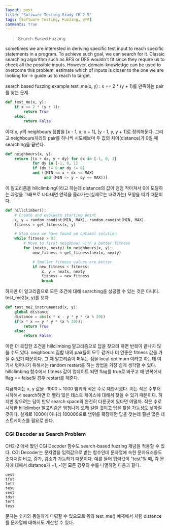 ```yaml
---
layout: post
title: "Software Testing Study CH 2-5"
tags: [Software Testing, Fuzzing, 공부]
comments: true
---
```


> Search-Based Fuzzing  

sometimes we are interested in deriving specific test input to reach specific statements in a program. To achieve such goal, we can search for it. Classic searching algorithm such as BFS or DFS wouldn't fit since they require us to check all the possible inputs. However, domain-knowledge can be used to overcome this problem. estimate which of inputs is closer to the one we are looking for -> guide us to reach to target. 

search based fuzzing example test_me(x, y) : x == 2 * (y + 1)를 만족하는 pair를 찾는 문제.  
~~~python
def test_me(x, y):
    if x == 2 * (y + 1):
        return True
    else:
        return False
~~~

이때 x, y의 neighbours 집합을 [x - 1, x, x + 1], [y - 1, y, y + 1]로 정의해둔다. 그리고 neighbours끼리의 pair를 하나씩 시도해보며 두 값의 차이(distance)가 0일 때 searching을 끝낸다.  
~~~python
def neighbours(x, y):
    return [(x + dx, y + dy) for dx in [-1, 0, 1]
            for dy in [-1, 0, 1]
            if (dx != 0 or dy != 0)
            and ((MIN <= x + dx <= MAX)
                 and (MIN <= y + dy <= MAX))]
~~~

이 알고리즘을 hillclimbing이라고 하는데 distance의 값이 점점 작아져서 0에 도달하는 과정을 그래프로 나타내면 언덕을 올라가는(실제로는 내려가는) 모양을 띠기 때문이다.  
~~~python
def hillclimber():
    # Create and evaluate starting point
    x, y = random.randint(MIN, MAX), random.randint(MIN, MAX)
    fitness = get_fitness(x, y)

    # Stop once we have found an optimal solution
    while fitness > 0:
        # Move to first neighbour with a better fitness
        for (nextx, nexty) in neighbours(x, y):
            new_fitness = get_fitness(nextx, nexty)

            # Smaller fitness values are better
            if new_fitness < fitness:
                x, y = nextx, nexty
                fitness = new_fitness
                break
~~~
하지만 이 알고리즘으로 모든 조건에 대해 searching을 성공할 수 있는 것은 아니다. test_me2(x, y)를 보자  
~~~python
def test_me2_instrumented(x, y):
    global distance
    distance = abs(x * x - y * y * (x % 20))
    if(x * x == y * y * (x % 20)):
        return True
    else:
        return False
~~~
이런 더 복잡한 조건을 hillclimbing 알고리즘으로 답을 찾으려 하면 반복이 끝나지 않을 수도 있다. neighbours 집합 내의 pair들이 모두 같거나 더 안좋은 fitness 값을 가질 수 있기 때문이다. 그 때 알고리즘이 머무는 점을 local optimum 이라고 하는데 여기서 벗어나기 위해서는 random restart를 하는 방법을 가장 쉽게 생각할 수 있다. hillclimbing 함수에서 fitness 값이 업데이트 되면 flag를 true로 바꾸고 매 반복에서 flag == false일 경우 restart를 해준다.  

지금까지는 x, y 값을 -1000 ~ 1000 범위의 작은 수로 제한시켰다. 이는 작은 수부터 시작해서 search하면 더 빨리 많은 테스트 케이스에 대해서 찾을 수 있기 때문이다. 하지만 찾으려는 답이 만약 search space와 완전히 다른곳에 있다면 어떨까. 작은 수로 시작한 hillclimber 알고리즘은 엄청나게 오래 걸릴 것이고 답을 찾을 가능성도 낮아질 것이다. 실제로 1000이 아니라 100000으로 범위를 확장하면 답을 찾는데 훨씬 많은 테스트케이스를 필요로 한다.  

### CGI Decoder as Search Problem  
CH2-2 에서 봤던 CGI Decoder 함수도 search-based fuzzing 개념을 적용할 수 있다. CGI Decoder는 문자열을 입력값으로 받는 함수인데 문자열에 속한 문자요소들도 숫자처럼 비교, 증가, 감소가 가능하기 때문이다. 예를 들어 입력값이 "test"일 때, 각 문자에 대해서 distance가 +1, -1인 모든 경우의 수를 나열하면 다음과 같다.  
~~~
uest
tfst
tett
tesu
sest
tdst
tert
tess
~~~

문자는 숫자와 동일하게 다뤄질 수 있으므로 위의 test_me() 예제에서 처럼 distance를 문자열에 대해서도 계산할 수 있다. 